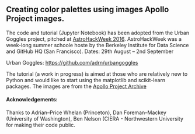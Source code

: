 ## Creating color palettes using images Apollo Project images.

The code and tutorial (Jupyter Notebook) has been adopted from the Urban Goggles project, pitched at [AstroHackWeek 2016](http://astrohackweek.org/2016/). AstroHackWeek was a week-long summer schoole hoste by the Berkeley Institute for Data Science and GitHub HQ (San Francisco). Dates: 29th August – 2nd September<br>

Urban Goggles: https://github.com/adrn/urbangoggles

The tutorial (a work in progress) is aimed at those who are relatively new to Python and would like to start using the matplotlib and scikit-learn packages. The images are from the [Apollo Project Archive](https://www.flickr.com/photos/projectapolloarchive/albums/)


#### Acknowledgements: 

Thanks to Adrian–Price Whelan (Princeton), Dan Foreman–Mackey (University of Washington), Ben Nelson (CIERA - Northwestern University for making their code public.
